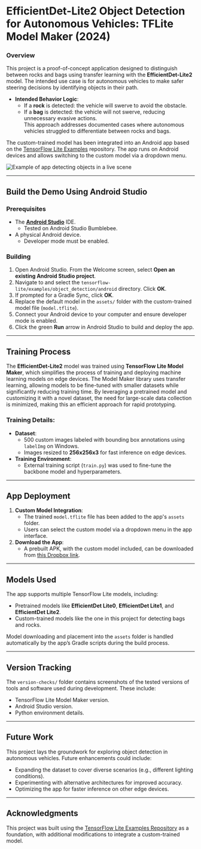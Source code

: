 # EfficientDet-Lite2 Object Detection for Autonomous Vehicles: TFLite Model Maker (2024)

### Overview

This project is a proof-of-concept application designed to distinguish between rocks and bags using transfer learning with the **EfficientDet-Lite2** model. The intended use case is for autonomous vehicles to make safer steering decisions by identifying objects in their path.  
- **Intended Behavior Logic**:
  - If a **rock** is detected: the vehicle will swerve to avoid the obstacle.
  - If a **bag** is detected: the vehicle will not swerve, reducing unnecessary evasive actions.  
This approach addresses documented cases where autonomous vehicles struggled to differentiate between rocks and bags.  

The custom-trained model has been integrated into an Android app based on the [TensorFlow Lite Examples](https://github.com/tensorflow/examples/tree/master/lite/examples/object_detection/android) repository. The app runs on Android devices and allows switching to the custom model via a dropdown menu.

![Example of app detecting objects in a live scene](media/rockbag-tflite-android.gif)

---

## Build the Demo Using Android Studio

### Prerequisites

*   The **[Android Studio](https://developer.android.com/studio/index.html)** IDE.
    - Tested on Android Studio Bumblebee.
*   A physical Android device.
    - Developer mode must be enabled.

### Building

1. Open Android Studio. From the Welcome screen, select **Open an existing Android Studio project**.
2. Navigate to and select the `tensorflow-lite/examples/object_detection/android` directory. Click **OK**.
3. If prompted for a Gradle Sync, click **OK**.
4. Replace the default model in the `assets/` folder with the custom-trained model file (`model.tflite`).
5. Connect your Android device to your computer and ensure developer mode is enabled.
6. Click the green **Run** arrow in Android Studio to build and deploy the app.

---

## Training Process

The **EfficientDet-Lite2** model was trained using **TensorFlow Lite Model Maker**, which simplifies the process of training and deploying machine learning models on edge devices. The Model Maker library uses transfer learning, allowing models to be fine-tuned with smaller datasets while significantly reducing training time. By leveraging a pretrained model and customizing it with a novel dataset, the need for large-scale data collection is minimized, making this an efficient approach for rapid prototyping.

### Training Details:
- **Dataset**:
  - 500 custom images labeled with bounding box annotations using `labelImg` on Windows.
  - Images resized to **256x256x3** for fast inference on edge devices.
- **Training Environment**:
  - External training script (`train.py`) was used to fine-tune the backbone model and hyperparameters.

---

## App Deployment

1. **Custom Model Integration**:
   - The trained `model.tflite` file has been added to the app's `assets` folder.
   - Users can select the custom model via a dropdown menu in the app interface.
2. **Download the App**:
   - A prebuilt APK, with the custom model included, can be downloaded from [this Dropbox link](#).

---

## Models Used

The app supports multiple TensorFlow Lite models, including:
- Pretrained models like **EfficientDet Lite0**, **EfficientDet Lite1**, and **EfficientDet Lite2**.
- Custom-trained models like the one in this project for detecting bags and rocks.

Model downloading and placement into the `assets` folder is handled automatically by the app’s Gradle scripts during the build process.

---

## Version Tracking

The `version-checks/` folder contains screenshots of the tested versions of tools and software used during development. These include:
- TensorFlow Lite Model Maker version.
- Android Studio version.
- Python environment details.

---

## Future Work

This project lays the groundwork for exploring object detection in autonomous vehicles. Future enhancements could include:
- Expanding the dataset to cover diverse scenarios (e.g., different lighting conditions).
- Experimenting with alternative architectures for improved accuracy.
- Optimizing the app for faster inference on other edge devices.

---

## Acknowledgments

This project was built using the [TensorFlow Lite Examples Repository](https://github.com/tensorflow/examples) as a foundation, with additional modifications to integrate a custom-trained model.
